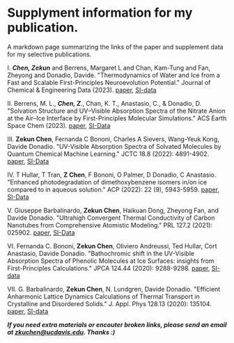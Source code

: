 # Supplyment information for my publication.
A markdown page summarizing the links of the paper and supplement data for my selective publications.

I. ***Chen, Zekun*** and Berrens, Margaret L and Chan, Kam-Tung and Fan, Zheyong and Donadio, Davide. "Thermodynamics of Water and Ice from a Fast and Scalable First-Principles Neuroevolution Potential." Journal of Chemical \& Engineering Data (2023). [paper](https://pubs.acs.org/doi/full/10.1021/acs.jced.3c00561?casa_token=ghv3Lw2QilQAAAAA%3APftCLmnRIrP95mdjk1K5IbYvzwlbDOKI0Fx6v8kNLnpVzmsU-4JFRWCurAObNOxPUJRug2OSYfAD-g), [SI-data](https://github.com/nanotheorygroup/water_ice_nep)

II. Berrens, M. L., ***Chen, Z***., Chan, K. T., Anastasio, C., & Donadio, D. "Solvation Structure and UV–Visible Absorption Spectra of the Nitrate Anion at the Air–Ice Interface by First-Principles Molecular Simulations." ACS Earth Space Chem (2023). [paper](https://pubs.acs.org/doi/full/10.1021/acsearthspacechem.3c00127?casa_token=Qj_uMdnsAH8AAAAA%3A6beba5jN7LwPUbxC5pufbpgnqxyv3jK9IsylkIpbOi68xpZlE7gB119PvUx39Nhf2LXpcnsVVh66lEV9RA), [SI-Data](https://archive.materialscloud.org/record/2023.115)


III. **Zekun Chen**, Fernanda C Bononi, Charles A Sievers, Wang-Yeuk Kong, Davide Donadio. "UV-Visible Absorption Spectra of Solvated Molecules by Quantum Chemical
Machine Learning." JCTC 18.8 (2022): 4891-4902. [paper](https://pubs.acs.org/doi/abs/10.1021/acs.jctc.1c01181), [SI-Data](https://github.com/ZKC19940412/mluvspec)

IV. T Hullar, T Tran, **Z Chen**, F Bononi, O Palmer, D Donadio, C Anastasio. "Enhanced photodegradation of dimethoxybenzene isomers in/on ice compared to in aqueous solution." ACP (2022): 22 (9), 5943-5959. [paper](https://acp.copernicus.org/articles/22/5943/2022/acp-22-5943-2022.pdf), [SI-Data](https://archive.materialscloud.org/record/2022.54)

V. Giuseppe Barbalinardo, **Zekun Chen**, Haikuan Dong, Zheyong Fan, and Davide Donadio. "Ultrahigh Convergent Thermal Conductivity of Carbon Nanotubes from Comprehensive Atomistic Modeling." PRL 127.2 (2021): 025902. [paper](https://journals.aps.org/prl/abstract/10.1103/PhysRevLett.127.025902), [SI-Data](https://zenodo.org/record/4698466)

VI. Fernanda C. Bononi, **Zekun Chen**, Oliviero Andreussi, Ted Hullar, Cort Anastasio,
Davide Donadio. "Bathochromic shift in the UV-Visible Absorption Spectra of Phenolic Molecules at Ice Surfaces: insights from First-Principles Calculations." JPCA
124.44 (2020): 9288-9298. [paper](https://pubs.acs.org/doi/abs/10.1021/acs.jpca.0c07038), [SI-data](https://archive.materialscloud.org/record/2020.123)

VII. G. Barbalinardo, **Zekun Chen**, N. Lundgren, Davide Donadio. "Efficient Anharmonic Lattice Dynamics Calculations of Thermal Transport in Crystalline and Disordered
Solids." J. Appl. Phys 128.13 (2020): 135104. [paper](https://aip.scitation.org/doi/abs/10.1063/5.0020443), [SI-data](https://github.com/nanotheorygroup/kaldo/tree/main/examples/silicon_clathrate_Tersoff_LAMMPS)


***If you need extra materials or encouter broken links, please send an email at zkuchen@ucdavis.edu. Thanks :)***
